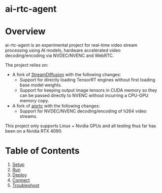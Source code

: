 # ai-rtc-agent

# Overview

ai-rtc-agent is an experimental project for real-time video stream processing using AI models, hardware accelerated video decoding/encoding via NVDEC/NVENC and WebRTC.

The project relies on:

- A fork of [StreamDiffusion](https://github.com/yondonfu/StreamDiffusion/tree/deepstream) with the following changes:
  - Support for directly loading TensorRT engines without first loading base model weights.
  - Support for keeping output image tensors in CUDA memory so they can be passed directly to NVENC without incurring a CPU-GPU memory copy.
- A fork of [aiortc](https://github.com/yondonfu/aiortc/tree/nvcodec) with the following changes:
  - Support for NVDEC/NVENC decoding/encoding of h264 video streams.

This project only supports Linux + Nvidia GPUs and all testing thus far has been on a Nvidia RTX 4090.

# Table of Contents

1. [Setup](./docs/setup.md)
2. [Run](./docs/run.md)
3. [Deploy](./docs/deploy.md)
4. [Connect](./docs/connect.md)
5. [Troubleshoot](./docs/troubleshoot.md)